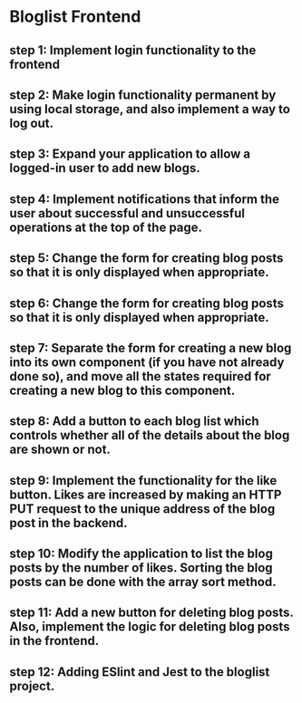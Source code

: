 # Bloglist Frontend

## step 1: Implement login functionality to the frontend

## step 2: Make login functionality permanent by using local storage, and also implement a way to log out.

## step 3: Expand your application to allow a logged-in user to add new blogs.

## step 4: Implement notifications that inform the user about successful and unsuccessful operations at the top of the page.

## step 5: Change the form for creating blog posts so that it is only displayed when appropriate.

## step 6: Change the form for creating blog posts so that it is only displayed when appropriate.

## step 7: Separate the form for creating a new blog into its own component (if you have not already done so), and move all the states required for creating a new blog to this component.

## step 8: Add a button to each blog list which controls whether all of the details about the blog are shown or not. 

## step 9: Implement the functionality for the like button. Likes are increased by making an HTTP PUT request to the unique address of the blog post in the backend. 

## step 10: Modify the application to list the blog posts by the number of likes. Sorting the blog posts can be done with the array sort method.

## step 11: Add a new button for deleting blog posts. Also, implement the logic for deleting blog posts in the frontend.
## step 12: Adding  ESlint and Jest to the bloglist project.

